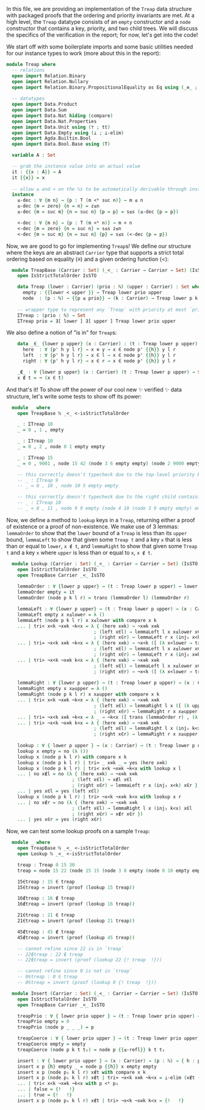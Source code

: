 In this file, we are providing an implementation of the `Treap` data structure with packaged proofs that the ordering and priority invariants are met.
At a high level, the `Treap` datatype consists of an `empty` constructor and a `node` constructor that contains a key, priority, and two child trees.
We will discuss the specifics of the verification in the report; for now, let's get into the code!

We start off with some boilerplate imports and some basic utilities needed for our instance types to work (more about this in the report):

```agda
module Treap where
  -- relations
  open import Relation.Binary
  open import Relation.Nullary
  open import Relation.Binary.PropositionalEquality as Eq using (_≡_ ; sym)
  
  -- datatypes
  open import Data.Product
  open import Data.Sum
  open import Data.Nat hiding (compare)
  open import Data.Nat.Properties
  open import Data.Unit using (⊤ ; tt)
  open import Data.Empty using (⊥ ; ⊥-elim)
  open import Agda.Builtin.Bool 
  open import Data.Bool.Base using (T)

  variable A : Set

  -- grab the instance value into an actual value
  it : {{x : A}} → A
  it {{x}} = x
  
  -- allow ≤ and < on the ℕs to be automatically derivable through instances
  instance    
    ≤-dec : ∀ {m n} → {p : T (m <ᵇ suc n)} → m ≤ n
    ≤-dec {m = zero} {n = n} = z≤n
    ≤-dec {m = suc m} {n = suc n} {p = p} = s≤s (≤-dec {p = p})

    <-dec : ∀ {m n} → {p : T (m <ᵇ n)} → m < n
    <-dec {m = zero} {n = suc n} = s≤s z≤n
    <-dec {m = suc m} {n = suc n} {p} = s≤s (<-dec {p = p})
```

Now, we are good to go for implementing `Treap`s!
We define our structure where the keys are an abstract `Carrier` type that supports a strict total ordering based on equality (≡) and a given ordering function (<):

```agda
  module TreapBase (Carrier : Set) (_<_ : Carrier → Carrier → Set) (IsSTO : IsStrictTotalOrder _≡_ _<_) where
    open IsStrictTotalOrder IsSTO

    data Treap (lower : Carrier) (prio : ℕ) (upper : Carrier) : Set where
      empty : {{lower < upper }} → Treap lower prio upper
      node  : (p : ℕ) → {{p ≤ prio}} → (k : Carrier) → Treap lower p k → Treap k p upper → Treap lower prio upper
    
    -- wrapper type to represent any `Treap` with priority at most `prio`
    ΣTreap : (prio : ℕ) → Set
    ΣTreap prio = ∃[ lower ] ∃[ upper ] Treap lower prio upper
```

We also define a notion of "is in" for `Treap`s:

```agda 
    data _∈_ {lower p upper} (x : Carrier) : (t : Treap lower p upper) → Set where
      here  : ∀ {p' h y l r} → x ≡ y → x ∈ node p' {{h}} y l r
      left  : ∀ {p' h y l r} → x ∈ l → x ∈ node p' {{h}} y l r
      right : ∀ {p' h y l r} → x ∈ r → x ∈ node p' {{h}} y l r

    _∉_ : ∀ {lower p upper} (x : Carrier) (t : Treap lower p upper) → Set
    x ∉ t = ¬ (x ∈ t)
```

And that's it! To show off the power of our cool new ✨ verified ✨ data structure, let's write some tests to show off its power:

```agda
  module _ where
    open TreapBase ℕ _<_ <-isStrictTotalOrder

    _ : ΣTreap 10
    _ = 0 , 1 , empty

    _ : ΣTreap 10
    _ = 0 , 2 , node 0 1 empty empty

    _ : ΣTreap 15
    _ = 0 , 9001 , node 15 42 (node 3 6 empty empty) (node 2 9000 empty empty)

    -- this correctly doesn't typecheck due to the top-level priority being wrong
    -- _ : ΣTreap 9
    -- _ = 0 , 10 , node 10 5 empty empty

    -- this correctly doesn't typecheck due to the right child containing a duplicate of the top node
    -- _ : ΣTreap 10
    -- _ = 0 , 11 , node 9 9 empty (node 4 10 (node 3 9 empty empty) empty)
```

Now, we define a method to `lookup` keys in a `Treap`, returning either a proof of existence or a proof of non-existence.
We make use of 3 lemmas:
  `lemmaOrder` to show that the `lower` bound of a `Treap` is less than its `upper` bound,
  `lemmaLeft` to show that given some `Treap t` and a key `x` that is less than or equal to `lower`, `x ∉ t`, and
  `lemmaRight` to show that given some `Treap t` and a key `x` where `upper` is less than or equal to `x`, `x ∉ t`.

```agda
  module Lookup (Carrier : Set) (_<_ : Carrier → Carrier → Set) (IsSTO : IsStrictTotalOrder _≡_ _<_) where
    open IsStrictTotalOrder IsSTO
    open TreapBase Carrier _<_ IsSTO
    
    lemmaOrder : ∀ {lower p upper} → (t : Treap lower p upper) → lower < upper
    lemmaOrder empty = it
    lemmaOrder (node p k l r) = trans (lemmaOrder l) (lemmaOrder r)

    lemmaLeft : ∀ {lower p upper} → (t : Treap lower p upper) → (x : Carrier) → (x < lower ⊎ x ≡ lower) → x ∉ t
    lemmaLeft empty x x≤lower = λ ()
    lemmaLeft (node p k l r) x x≤lower with compare x k
    ... | tri< x<k ¬x≡k ¬k<x = λ { (here x≡k) → ¬x≡k x≡k
                                ; (left x∈l) → lemmaLeft l x x≤lower x∈l
                                ; (right x∈r) → lemmaLeft r x (inj₁ x<k) x∈r }
    ... | tri≈ ¬x<k x≡k ¬k<x = λ { (here x≡k) → ¬x<k ([ (λ x<lower → trans x<lower (lemmaOrder l)) , (λ x≡lower → Eq.subst (_< k) (sym x≡lower) (lemmaOrder l) )] x≤lower)
                                ; (left x∈l) → lemmaLeft l x x≤lower x∈l
                                ; (right x∈r) → lemmaLeft r x (inj₂ x≡k) x∈r }
    ... | tri> ¬x<k ¬x≡k k<x = λ { (here x≡k) → ¬x≡k x≡k
                                ; (left x∈l) → lemmaLeft l x x≤lower x∈l
                                ; (right x∈r) → ¬x<k ([ (λ x<lower → trans x<lower (lemmaOrder l)) , (λ x≡lower → Eq.subst (_< k) (sym x≡lower) (lemmaOrder l)) ] x≤lower) }
    
    lemmaRight : ∀ {lower p upper} → (t : Treap lower p upper) → (x : Carrier) → (upper < x ⊎ x ≡ upper) → x ∉ t
    lemmaRight empty x x≥upper = λ ()
    lemmaRight (node p k l r) x x≥upper with compare x k
    ... | tri< x<k ¬x≡k ¬k<x = λ { (here x≡k) → ¬x≡k x≡k
                                ; (left x∈l) → lemmaRight l x ([ (λ upper<x → inj₁ (trans (lemmaOrder r) upper<x)) , (λ x≡upper → inj₁ (Eq.subst (k <_) (sym x≡upper) (lemmaOrder r))) ] x≥upper) x∈l
                                ; (right x∈r) → lemmaRight r x x≥upper x∈r }
    ... | tri≈ ¬x<k x≡k ¬k<x = λ _ → ¬k<x ([ trans (lemmaOrder r) , (λ x≡upper → Eq.subst (k <_) (sym x≡upper) (lemmaOrder r)) ] x≥upper)
    ... | tri> ¬x<k ¬x≡k k<x = λ { (here x≡k) → ¬x≡k x≡k
                                ; (left x∈l) → lemmaRight l x (inj₁ k<x) x∈l
                                ; (right x∈r) → lemmaRight r x x≥upper x∈r }
    
    lookup : ∀ { lower p upper } → (x : Carrier) → (t : Treap lower p upper) → Dec (x ∈ t)
    lookup x empty = no (λ ())
    lookup x (node p k l r) with compare x k
    lookup x (node p k l r) | tri≈ _ x≡k _ = yes (here x≡k)
    lookup x (node p k l r) | tri< x<k ¬x≡k ¬k<x with lookup x l
    ... | no x∉l = no (λ { (here x≡k) → ¬x≡k x≡k
                        ; (left x∈l) → x∉l x∈l
                        ; (right x∈r) → lemmaLeft r x (inj₁ x<k) x∈r })
    ... | yes x∈l = yes (left x∈l)
    lookup x (node p k l r) | tri> ¬x<k ¬x≡k k<x with lookup x r
    ... | no x∉r = no (λ { (here x≡k) → ¬x≡k x≡k
                        ; (left x∈l) → lemmaRight l x (inj₁ k<x) x∈l
                        ; (right x∈r) → x∉r x∈r })
    ... | yes x∈r = yes (right x∈r)
```
  
Now, we can test some lookup proofs on a sample `Treap`:

```agda
  module _ where
    open TreapBase ℕ _<_ <-isStrictTotalOrder
    open Lookup ℕ _<_ <-isStrictTotalOrder

    treap : Treap 0 15 30
    treap = node 15 22 (node 15 15 (node 3 8 empty (node 0 10 empty empty)) (node 11 20 (node 10 18 empty empty) (node 11 21 empty empty))) (node 6 29 empty empty)

    15∈treap : 15 ∈ treap
    15∈treap = invert (proof (lookup 15 treap))

    16∉treap : 16 ∉ treap
    16∉treap = invert (proof (lookup 16 treap))

    21∈treap : 21 ∈ treap
    21∈treap = invert (proof (lookup 21 treap))

    45∉treap : 45 ∉ treap
    45∉treap = invert (proof (lookup 45 treap))

    -- cannot refine since 22 is in `treap`
    -- 22∉treap : 22 ∉ treap
    -- 22∉treap = invert (proof (lookup 22 {! treap  !}))

    -- cannot refine since 0 is not in `treap`
    -- 0∈treap : 0 ∈ treap
    -- 0∈treap = invert (proof (lookup 0 {! treap  !}))
```


```agda
  module Insert (Carrier : Set) (_<_ : Carrier → Carrier → Set) (IsSTO : IsStrictTotalOrder _≡_ _<_) where
    open IsStrictTotalOrder IsSTO
    open TreapBase Carrier _<_ IsSTO

    treapPrio : ∀ { lower prio upper } → (t : Treap lower prio upper) → ℕ
    treapPrio empty = 0
    treapPrio (node p _ _ _) = p

    treapCoerce : ∀ { lower prio upper } → (t : Treap lower prio upper) → Treap lower (treapPrio t) upper
    treapCoerce empty = empty
    treapCoerce (node p k t t₁) = node p {{≤-refl}} k t t₁

    insert : ∀ { lower prio upper } → (x : Carrier) → (p : ℕ) → { h : p ≤ prio }  → (t : Treap lower prio upper) → {{ lower < x }} → {{ x < upper }} → x ∉ t → Treap lower prio upper
    insert x p {h} empty _ = node p {{h}} x empty empty
    insert x p (node p₁ k l r) x∉t with compare x k
    insert x p (node p₁ k l r) x∉t | tri≈ ¬x<k x≡k ¬k<x = ⊥-elim (x∉t (here x≡k))
    ... | tri< x<k ¬x≡k ¬k<x with p <ᵇ p₁
    ... | false = {!   !}
    ... | true = {!   !}
    insert x p (node p₁ k l r) x∉t | tri> ¬x<k ¬x≡k k<x = {!   !}
``` 